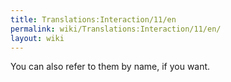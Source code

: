 ```yaml
---
title: Translations:Interaction/11/en
permalink: wiki/Translations:Interaction/11/en/
layout: wiki
---
```


You can also refer to them by name, if you want.
